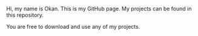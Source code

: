 Hi, my name is Okan.
This is my GitHub page.
My projects can be found in this repository.

You are free to download and use any of my projects.
